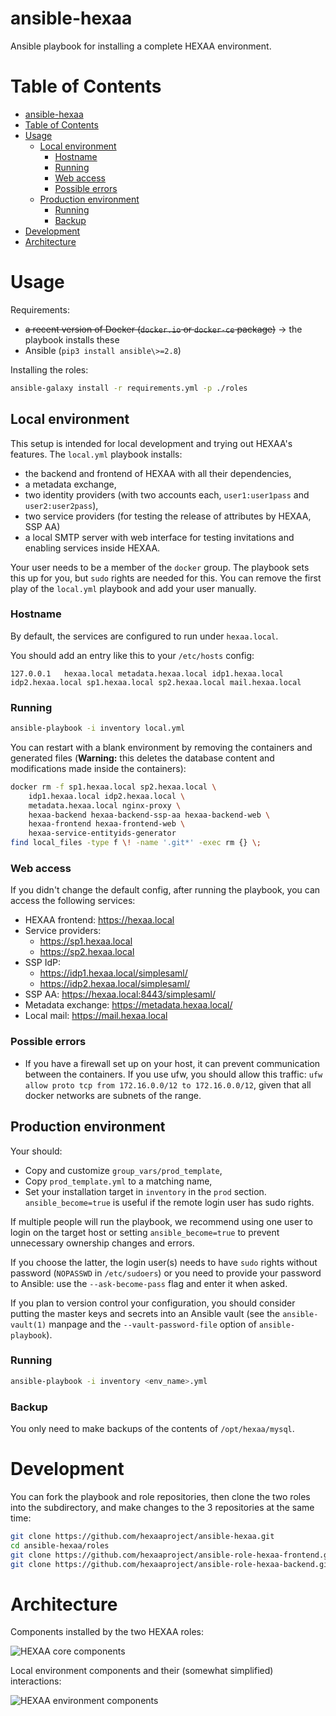 # ansible-hexaa

Ansible playbook for installing a complete HEXAA environment.

# Table of Contents

- [ansible-hexaa](#ansible-hexaa)
- [Table of Contents](#table-of-contents)
- [Usage](#usage)
    - [Local environment](#local-environment)
        - [Hostname](#hostname)
        - [Running](#running)
        - [Web access](#web-access)
        - [Possible errors](#possible-errors)
    - [Production environment](#production-environment)
        - [Running](#running-1)
        - [Backup](#backup)
- [Development](#development)
- [Architecture](#architecture)

# Usage

Requirements:
- ~~a recent version of Docker (`docker.io` or `docker-ce` package)~~
  &#8594; the playbook installs these
- Ansible (`pip3 install ansible\>=2.8`)

Installing the roles:

```sh
ansible-galaxy install -r requirements.yml -p ./roles
```


## Local environment

This setup is intended for local development and trying out HEXAA's
features. The `local.yml` playbook installs:
* the backend and frontend of HEXAA with all their dependencies,
* a metadata exchange,
* two identity providers (with two accounts each, `user1:user1pass` and
  `user2:user2pass`),
* two service providers (for testing the release of attributes by HEXAA,
  SSP AA)
* a local SMTP server with web interface for testing invitations and
  enabling services inside HEXAA.

Your user needs to be a member of the `docker` group. The playbook sets
this up for you, but `sudo` rights are needed for this. You can remove
the first play of the `local.yml` playbook and add your user manually.

### Hostname

By default, the services are configured to run under `hexaa.local`.

You should add an entry like this to your `/etc/hosts` config:
```
127.0.0.1	hexaa.local metadata.hexaa.local idp1.hexaa.local idp2.hexaa.local sp1.hexaa.local sp2.hexaa.local mail.hexaa.local
```

### Running

```sh
ansible-playbook -i inventory local.yml
```

You can restart with a blank environment by removing the containers and
generated files (**Warning:** this deletes the database content and
modifications made inside the containers):

```bash
docker rm -f sp1.hexaa.local sp2.hexaa.local \
    idp1.hexaa.local idp2.hexaa.local \
    metadata.hexaa.local nginx-proxy \
    hexaa-backend hexaa-backend-ssp-aa hexaa-backend-web \
    hexaa-frontend hexaa-frontend-web \
    hexaa-service-entityids-generator
find local_files -type f \! -name '.git*' -exec rm {} \;
```

### Web access

If you didn't change the default config, after running the playbook, you
can access the following services:

* HEXAA frontend: https://hexaa.local
* Service providers:
    * https://sp1.hexaa.local
    * https://sp2.hexaa.local
* SSP IdP:
    * https://idp1.hexaa.local/simplesaml/
    * https://idp2.hexaa.local/simplesaml/
* SSP AA: https://hexaa.local:8443/simplesaml/
* Metadata exchange: https://metadata.hexaa.local/
* Local mail: https://mail.hexaa.local

### Possible errors

* If you have a firewall set up on your host, it can prevent
  communication between the containers. If you use ufw, you should allow
  this traffic: `ufw allow proto tcp from 172.16.0.0/12 to
  172.16.0.0/12`, given that all docker networks are subnets of the
  range.


## Production environment

Your should:

 * Copy and customize `group_vars/prod_template`,
 * Copy `prod_template.yml` to a matching name,
 * Set your installation target in `inventory` in the `prod` section.
   `ansible_become=true` is useful if the remote login user has sudo
   rights.

If multiple people will run the playbook, we recommend using one user to
login on the target host or setting `ansible_become=true` to prevent
unnecessary ownership changes and errors.

If you choose the latter, the login user(s) needs to have `sudo` rights
without password (`NOPASSWD` in `/etc/sudoers`) or you need to provide
your password to Ansible: use the `--ask-become-pass` flag and enter it
when asked.

If you plan to version control your configuration, you should consider
putting the master keys and secrets into an Ansible vault (see the
`ansible-vault(1)` manpage and the `--vault-password-file` option of
`ansible-playbook`).

### Running

```sh
ansible-playbook -i inventory <env_name>.yml
```

### Backup

You only need to make backups of the contents of `/opt/hexaa/mysql`.


# Development

You can fork the playbook and role repositories, then clone the two
roles into the subdirectory, and make changes to the 3 repositories at
the same time:

```sh
git clone https://github.com/hexaaproject/ansible-hexaa.git
cd ansible-hexaa/roles
git clone https://github.com/hexaaproject/ansible-role-hexaa-frontend.git
git clone https://github.com/hexaaproject/ansible-role-hexaa-backend.git
```

# Architecture

Components installed by the two HEXAA roles:

![HEXAA core components](http://www.plantuml.com/plantuml/proxy?cache=no&fmt=svg&src=https://raw.github.com/hexaaproject/ansible-hexaa/master/doc/hexaa_core.puml)

Local environment components and their (somewhat simplified) interactions:

![HEXAA environment components](http://www.plantuml.com/plantuml/proxy?cache=no&fmt=svg&src=https://raw.github.com/hexaaproject/ansible-hexaa/master/doc/hexaa_env.puml)
